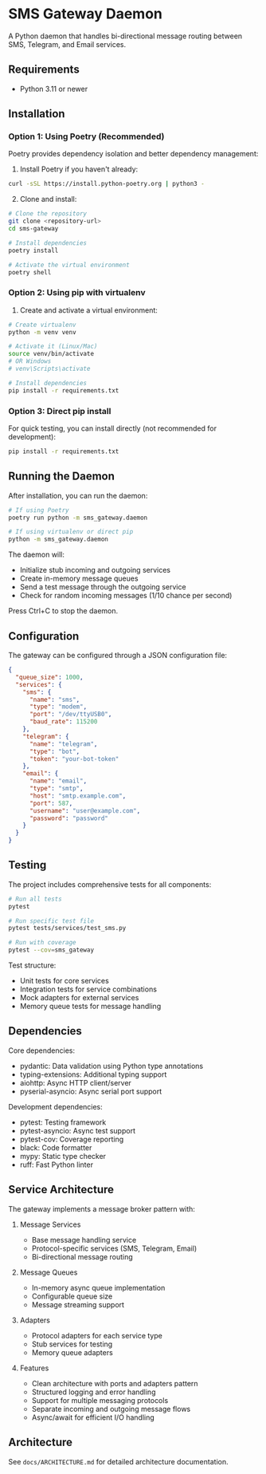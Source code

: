 # SMS Gateway Daemon

A Python daemon that handles bi-directional message routing between SMS, Telegram, and Email services.

## Requirements

- Python 3.11 or newer

## Installation

### Option 1: Using Poetry (Recommended)

Poetry provides dependency isolation and better dependency management:

1. Install Poetry if you haven't already:
```bash
curl -sSL https://install.python-poetry.org | python3 -
```

2. Clone and install:
```bash
# Clone the repository
git clone <repository-url>
cd sms-gateway

# Install dependencies
poetry install

# Activate the virtual environment
poetry shell
```

### Option 2: Using pip with virtualenv

1. Create and activate a virtual environment:
```bash
# Create virtualenv
python -m venv venv

# Activate it (Linux/Mac)
source venv/bin/activate
# OR Windows
# venv\Scripts\activate

# Install dependencies
pip install -r requirements.txt
```

### Option 3: Direct pip install

For quick testing, you can install directly (not recommended for development):
```bash
pip install -r requirements.txt
```

## Running the Daemon

After installation, you can run the daemon:

```bash
# If using Poetry
poetry run python -m sms_gateway.daemon

# If using virtualenv or direct pip
python -m sms_gateway.daemon
```

The daemon will:
- Initialize stub incoming and outgoing services
- Create in-memory message queues
- Send a test message through the outgoing service
- Check for random incoming messages (1/10 chance per second)

Press Ctrl+C to stop the daemon.

## Configuration

The gateway can be configured through a JSON configuration file:

```json
{
  "queue_size": 1000,
  "services": {
    "sms": {
      "name": "sms",
      "type": "modem",
      "port": "/dev/ttyUSB0",
      "baud_rate": 115200
    },
    "telegram": {
      "name": "telegram",
      "type": "bot",
      "token": "your-bot-token"
    },
    "email": {
      "name": "email",
      "type": "smtp",
      "host": "smtp.example.com",
      "port": 587,
      "username": "user@example.com",
      "password": "password"
    }
  }
}
```

## Testing

The project includes comprehensive tests for all components:

```bash
# Run all tests
pytest

# Run specific test file
pytest tests/services/test_sms.py

# Run with coverage
pytest --cov=sms_gateway
```

Test structure:
- Unit tests for core services
- Integration tests for service combinations
- Mock adapters for external services
- Memory queue tests for message handling

## Dependencies

Core dependencies:
- pydantic: Data validation using Python type annotations
- typing-extensions: Additional typing support
- aiohttp: Async HTTP client/server
- pyserial-asyncio: Async serial port support

Development dependencies:
- pytest: Testing framework
- pytest-asyncio: Async test support
- pytest-cov: Coverage reporting
- black: Code formatter
- mypy: Static type checker
- ruff: Fast Python linter

## Service Architecture

The gateway implements a message broker pattern with:

1. Message Services
   - Base message handling service
   - Protocol-specific services (SMS, Telegram, Email)
   - Bi-directional message routing

2. Message Queues
   - In-memory async queue implementation
   - Configurable queue size
   - Message streaming support

3. Adapters
   - Protocol adapters for each service type
   - Stub services for testing
   - Memory queue adapters

4. Features
   - Clean architecture with ports and adapters pattern
   - Structured logging and error handling
   - Support for multiple messaging protocols
   - Separate incoming and outgoing message flows
   - Async/await for efficient I/O handling

## Architecture

See `docs/ARCHITECTURE.md` for detailed architecture documentation.